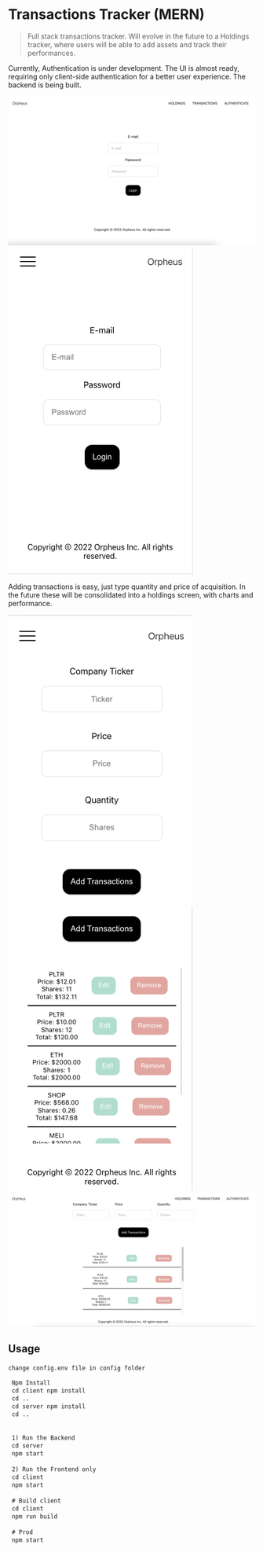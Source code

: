 # Transactions Tracker (MERN)

> Full stack transactions tracker.
> Will evolve in the future to a Holdings tracker, where users will be able to add assets and track their performances.

Currently, Authentication is under development. The UI is almost ready, requiring only client-side authentication for a better user experience. The backend is being built.

![Auth desktop](/img/auth-screen.png)
![Auth mobile](/img/auth-mobile.png)

Adding transactions is easy, just type quantity and price of acquisition. In the future these will be consolidated into a holdings screen, with charts and performance.

![add transactions](/img/add-transactions-mobile.png)
![transactions list](/img/transactions-list-mobile.png)
![transactions list](/img/transactions-list.png)

## Usage

```
change config.env file in config folder
```

```
 Npm Install
 cd client npm install
 cd ..
 cd server npm install
 cd ..


 1) Run the Backend
 cd server
 npm start

 2) Run the Frontend only
 cd client
 npm start

 # Build client
 cd client
 npm run build

 # Prod
 npm start
```
